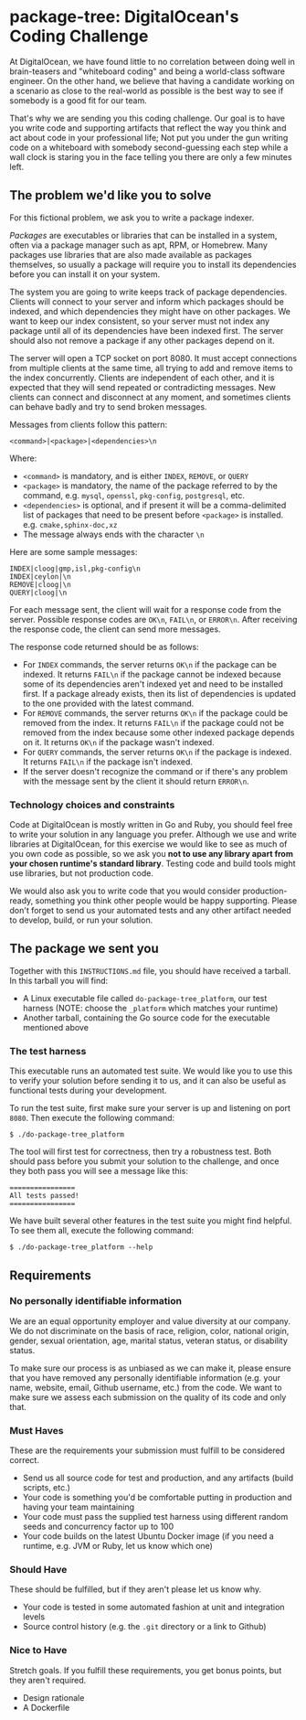 # package-tree: DigitalOcean's Coding Challenge

At DigitalOcean, we have found little to no correlation between doing well in brain-teasers and "whiteboard coding" and being a world-class software engineer. On the other hand, we believe that having a candidate working on a scenario as close to the real-world as possible is the best way to see if somebody is a good fit for our team.

That's why we are sending you this coding challenge. Our goal is to have you write code and supporting artifacts that reflect the way you think and act about code in your professional life; Not put you under the gun writing code on a whiteboard with somebody second-guessing each step while a wall clock is staring you in the face telling you there are only a few minutes left.

## The problem we'd like you to solve

For this fictional problem, we ask you to write a package indexer.

*Packages* are executables or libraries that can be installed in a system, often via a package manager such as apt, RPM, or Homebrew. Many packages use libraries that are also made available as packages themselves, so usually a package will require you to install its dependencies before you can install it on your system.

The system you are going to write keeps track of package dependencies. Clients will connect to your server and inform which packages should be indexed, and which dependencies they might have on other packages. We want to keep our index consistent, so your server must not index any package until all of its dependencies have been indexed first. The server should also not remove a package if any other packages depend on it.

The server will open a TCP socket on port 8080. It must accept connections from multiple clients at the same time, all trying to add and remove items to the index concurrently. Clients are independent of each other, and it is expected that they will send repeated or contradicting messages. New clients can connect and disconnect at any moment, and sometimes clients can behave badly and try to send broken messages.

Messages from clients follow this pattern:

```
<command>|<package>|<dependencies>\n
```

Where:
* `<command>` is mandatory, and is either `INDEX`, `REMOVE`, or `QUERY`
* `<package>` is mandatory, the name of the package referred to by the command, e.g. `mysql`, `openssl`, `pkg-config`, `postgresql`, etc.
* `<dependencies>` is optional, and if present it will be a comma-delimited list of packages that need to be present before `<package>` is installed. e.g. `cmake,sphinx-doc,xz`
* The message always ends with the character `\n`

Here are some sample messages:
```
INDEX|cloog|gmp,isl,pkg-config\n
INDEX|ceylon|\n
REMOVE|cloog|\n
QUERY|cloog|\n
```

For each message sent, the client will wait for a response code from the server. Possible response codes are `OK\n`, `FAIL\n`, or `ERROR\n`. After receiving the response code, the client can send more messages.

The response code returned should be as follows:
* For `INDEX` commands, the server returns `OK\n` if the package can be indexed. It returns `FAIL\n` if the package cannot be indexed because some of its dependencies aren't indexed yet and need to be installed first. If a package already exists, then its list of dependencies is updated to the one provided with the latest command.
* For `REMOVE` commands, the server returns `OK\n` if the package could be removed from the index. It returns `FAIL\n` if the package could not be removed from the index because some other indexed package depends on it. It returns `OK\n` if the package wasn't indexed.
* For `QUERY` commands, the server returns `OK\n` if the package is indexed. It returns `FAIL\n` if the package isn't indexed.
* If the server doesn't recognize the command or if there's any problem with the message sent by the client it should return `ERROR\n`.

### Technology choices and constraints
Code at DigitalOcean is mostly written in Go and Ruby, you should feel free to write your solution in any language you prefer. Although we use and write libraries at DigitalOcean, for this exercise we would like to see as much of you own code as possible, so we ask you **not to use any library apart from your chosen runtime's standard library**. Testing code and build tools might use libraries, but not production code.

We would also ask you to write code that you would consider production-ready, something you think other people would be happy supporting. Please don't forget to send us your automated tests and any other artifact needed to develop, build, or run your solution.

## The package we sent you

Together with this `INSTRUCTIONS.md` file, you should have received a tarball. In this tarball you will find:

* A Linux executable file called `do-package-tree_platform`, our test harness (NOTE: choose the `_platform` which matches your runtime)
* Another tarball, containing the Go source code for the executable mentioned above

### The test harness

This executable runs an automated test suite. We would like you to use this to verify your solution before sending it to us, and it can also be useful as functional tests during your development.

To run the test suite, first make sure your server is up and listening on port `8080`. Then execute the following command:

```
$ ./do-package-tree_platform
```

The tool will first test for correctness, then try a robustness test. Both should pass before you submit your solution to the challenge, and once they both pass you will see a message like this:

```
================
All tests passed!
================
```

We have built several other features in the test suite you might find helpful. To see them all, execute the following command:

```
$ ./do-package-tree_platform --help
```

## Requirements

### No personally identifiable information

We are an equal opportunity employer and value diversity at our company. We do not discriminate on the basis of race, religion, color, national origin, gender, sexual orientation, age, marital status, veteran status, or disability status.

To make sure our process is as unbiased as we can make it, please ensure that you have removed any personally identifiable information (e.g. your name, website, email, Github username, etc.) from the code. We want to make sure we assess each submission on the quality of its code and only that.

### Must Haves
These are the requirements your submission must fulfill to be considered correct.

* Send us all source code for test and production, and any artifacts (build scripts, etc.)
* Your code is something you'd be comfortable putting in production and having your team maintaining
* Your code must pass the supplied test harness using different random seeds and concurrency factor up to 100
* Your code builds on the latest Ubuntu Docker image (if you need a runtime, e.g. JVM or Ruby, let us know which one)

### Should Have
These should be fulfilled, but if they aren't please let us know why.

* Your code is tested in some automated fashion at unit and integration levels
* Source control history (e.g. the `.git` directory or a link to Github)

### Nice to Have
Stretch goals. If you fulfill these requirements, you get bonus points, but they aren't required.

* Design rationale
* A Dockerfile
